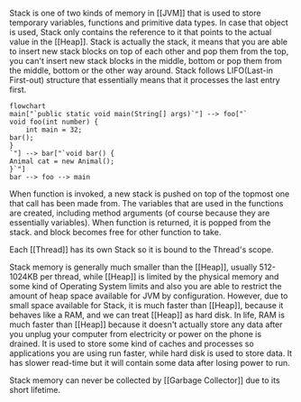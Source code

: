 Stack is one of two kinds of memory in [[JVM]] that is used to store temporary variables, functions and primitive data types. In case that object is used, Stack only contains the reference to it that points to the actual value in the [[Heap]]. Stack is actually the stack, it means that you are able to insert new stack blocks on top of each other and pop them from the top, you can't insert new stack blocks in the middle, bottom or pop them from the middle, bottom or the other way around. Stack follows LIFO(Last-in First-out) structure that essentially means that it processes the last entry first.
```mermaid
flowchart 
main["`public static void main(String[] args)`"] --> foo["`
void foo(int number) {
	int main = 32;
bar();
}
`"] --> bar["`void bar() {
Animal cat = new Animal();
}`"]
bar --> foo --> main

```

When function is invoked, a new stack is pushed on top of the topmost one that call has been made from. The variables that are used in the functions are created, including method arguments (of course because they are essentially variables). When function is returned, it is popped from the stack. and block becomes free for other function to take.

Each [[Thread]] has its own Stack so it is bound to the Thread's scope.

Stack memory is generally much smaller than the [[Heap]], usually 512-1024KB per thread, while [[Heap]]
is limited by the physical memory and some kind of Operating System limits and also you  are able to restrict the amount of heap space available for JVM by configuration. However, due to small space available for Stack, it is much faster than [[Heap]], because it behaves like a RAM, and we can treat [[Heap]] as hard disk. In life, RAM is much faster than [[Heap]] because it doesn't actually store any data after you unplug your computer from electricity or power on the phone is drained. It is used to store some kind of caches and processes so applications you are using run faster, while hard disk is used to store data. It has slower read-time but it will contain some data after losing power to run.

Stack memory can never be collected by [[Garbage Collector]] due to its short lifetime.